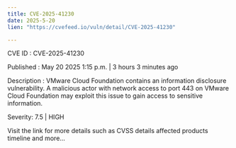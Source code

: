```yaml
---
title: CVE-2025-41230
date: 2025-5-20
lien: "https://cvefeed.io/vuln/detail/CVE-2025-41230"

---
```


CVE ID : CVE-2025-41230

Published :  May 20
2025
1:15 p.m. | 3 hours
3 minutes ago

Description : VMware Cloud Foundation contains an information disclosure vulnerability. A malicious actor with network access to port 443 on VMware Cloud Foundation may exploit this issue to gain access to sensitive information.

Severity: 7.5 | HIGH

Visit the link for more details
such as CVSS details
affected products
timeline
and more...
